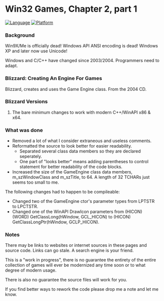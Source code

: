 # Win32 Games, Chapter 2, part 1

[![Language](https://img.shields.io/badge/Language%20-C++-blue.svg)](https://github.com/GeorgePimpleton/Win32-games/)
[![Platform](https://img.shields.io/badge/Platform%20-Win32-blue.svg)](https://github.com/GeorgePimpleton/Win32-games/)

### Background

Win9X/Me is officially dead!  Windows API ANSI encoding is dead!  Windows XP and later now use Unicode!

Windows and C/C++ have changed since 2003/2004.  Programmers need to adapt.

### Blizzard: Creating An Engine For Games

Blizzard, creates and uses the Game Engine class.  From the 2004 CD.

### Blizzard Versions

1. The bare minimum changes to work with modern C++/WinAPI x86 & x64.

### What was done
- Removed a lot of what I consider extraneous and useless comments.
- Reformatted the source to look better for easier readability.
   - Separated several class data members so they are declared seperately.
   - One part of "looks better" means adding parentheses to control statement for better readability of the code blocks.
- Increased the size of the GameEngine class data members, m_szWindowClass and m_szTitle, to 64.  A length of 32 TCHARs just seems too small to me.

The following changes had to happen to be compileable:
+ Changed two of the GameEngine ctor's parameter types from LPTSTR to LPCTSTR.
+ Changed one of the WinAPI DrawIcon parameters from (HICON) (WORD) GetClassLong(hWindow, GCL_HICON) to (HICON) GetClassLongPtr(hWindow, GCLP_HICON).

### Notes

There may be links to websites or internet sources in these pages and source code. Links can go stale. A search engine is your friend.

This is a "work in progress", there is no guarantee the entirety of the entire collection of games will ever be modernized any time soon or to what degree of modern usage.

There is also no guarantee the source files will work for you.

If you find better ways to rework the code please drop me a note and let me know.
